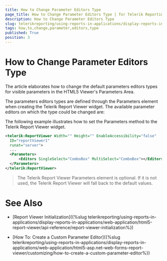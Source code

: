 ```yaml
---
title: How to Change Parameter Editors Type
page_title: How to Change Parameter Editors Type | for Telerik Reporting Documentation
description: How to Change Parameter Editors Type
slug: telerikreporting/using-reports-in-applications/display-reports-in-applications/web-application/html5-asp.net-web-forms-report-viewer/customizing/how-to-change-parameter-editors-type
tags: how,to,change,parameter,editors,type
published: True
position: 3
---
```


# How to Change Parameter Editors Type



The article elaborates how to change the default parameters editors types for visible parameters in the HTML5 Viewer's Parameters Area.       

The parameters editors types are defined through the Parameters element when creating the Telerik Report Viewer widget.           The available parameter editors on which the type could be changed are:         

The following example illustrates how to set the Parameters method to the Telerik Report Viewer widget.         

    
````xml
<telerik:ReportViewer Width="" Height="" EnableAccessibility="false"
  ID="reportViewer1"
  runat="server">
  ...
  <Parameters>
      <Editors SingleSelect="ComboBox" MultiSelect="ComboBox"></Editors>
  </Parameters>
</telerik:ReportViewer>
````

> The Telerik Report Viewer Parameters element is optional. If it is not used, the Telerik Report Viewer will fall back to the default values.         

# See Also

 * [Report Viewer Initialization]({%slug telerikreporting/using-reports-in-applications/display-reports-in-applications/web-application/html5-report-viewer/api-reference/report-viewer-initialization%})

 * [How To: Create a Custom Parameter Editor]({%slug telerikreporting/using-reports-in-applications/display-reports-in-applications/web-application/html5-asp.net-web-forms-report-viewer/customizing/how-to-create-a-custom-parameter-editor%})

